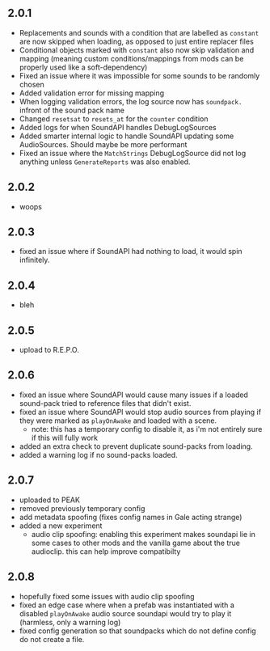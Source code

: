 ## 2.0.1
- Replacements and sounds with a condition that are labelled as `constant` are now skipped when loading, as opposed to just entire replacer files
- Conditional objects marked with `constant` also now skip validation and mapping (meaning custom conditions/mappings from mods can be properly used like a soft-dependency)
- Fixed an issue where it was impossible for some sounds to be randomly chosen
- Added validation error for missing mapping
- When logging validation errors, the log source now has `soundpack.` infront of the sound pack name
- Changed `resetsat` to `resets_at` for the `counter` condition
- Added logs for when SoundAPI handles DebugLogSources
- Added smarter internal logic to handle SoundAPI updating some AudioSources. Should maybe be more performant
- Fixed an issue where the `MatchStrings` DebugLogSource did not log anything unless `GenerateReports` was also enabled.

## 2.0.2
- woops

## 2.0.3
- fixed an issue where if SoundAPI had nothing to load, it would spin infinitely.

## 2.0.4
- bleh 

## 2.0.5
- upload to R.E.P.O.

## 2.0.6
- fixed an issue where SoundAPI would cause many issues if a loaded sound-pack tried to reference files that didn't exist.
- fixed an issue where SoundAPI would stop audio sources from playing if they were marked as `playOnAwake` and loaded with a scene.
    - note: this has a temporary config to disable it, as i'm not entirely sure if this will fully work
- added an extra check to prevent duplicate sound-packs from loading.
- added a warning log if no sound-packs loaded.

## 2.0.7
- uploaded to PEAK
- removed previously temporary config
- add metadata spoofing (fixes config names in Gale acting strange)
- added a new experiment
  - audio clip spoofing: enabling this experiment makes soundapi lie in some cases to other mods and the vanilla game about the true audioclip. this can help improve compatibilty

## 2.0.8
- hopefully fixed some issues with audio clip spoofing
- fixed an edge case where when a prefab was instantiated with a disabled `playOnAwake` audio source soundapi would try to play it (harmless, only a warning log)
- fixed config generation so that soundpacks which do not define config do not create a file.